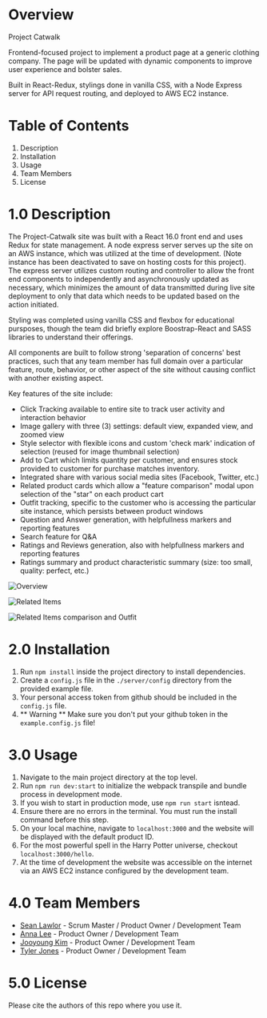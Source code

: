 # Overview

Project Catwalk

Frontend-focused project to implement a product page at a generic clothing company. The page will be updated with dynamic components to improve user experience and bolster sales.

Built in React-Redux, stylings done in vanilla CSS, with a Node Express server for API request routing, and deployed to AWS EC2 instance.

# Table of Contents

1. Description
2. Installation
3. Usage
4. Team Members
5. License

# 1.0 Description

The Project-Catwalk site was built with a React 16.0 front end and uses Redux for state management. A node express server serves up the site on an AWS instance, which was utilized at the time of development. (Note instance has been deactivated to save on hosting costs for this project). The express server utilizes custom routing and controller to allow the front end components to independently and asynchronously updated as necessary, which minimizes the amount of data transmitted during live site deployment to only that data which needs to be updated based on the action initiated.

Styling was completed using vanilla CSS and flexbox for educational pursposes, though the team did briefly explore Boostrap-React and SASS libraries to understand their offerings.

All components are built to follow strong 'separation of concerns' best practices, such that any team member has full domain over a particular feature, route, behavior, or other aspect of the site without causing conflict with another existing aspect.

Key features of the site include:
- Click Tracking available to entire site to track user activity and interaction behavior
- Image gallery with three (3) settings: default view, expanded view, and zoomed view
- Style selector with flexible icons and custom 'check mark' indication of selection (reused for image thumbnail selection)
- Add to Cart which limits quantity per customer, and ensures stock provided to customer for purchase matches inventory.
- Integrated share with various social media sites (Facebook, Twitter, etc.)
- Related product cards which allow a "feature comparison" modal upon selection of the "star" on each product cart
- Outfit tracking, specific to the customer who is accessing the particular site instance, which persists between product windows
- Question and Answer generation, with helpfullness markers and reporting features
- Search feature for Q&A
- Ratings and Reviews generation, also with helpfullness markers and reporting features
- Ratings summary and product characteristic summary (size: too small, quality: perfect, etc.)

![Overview](https://github.com/hackreactor-lax45-frontendcapstone/project-catwalk/tree/main/readme/Image1.png?raw=true)

![Related Items](https://github.com/hackreactor-lax45-frontendcapstone/project-catwalk/tree/main/readme/Image2.png?raw=true)

![Related Items comparison and Outfit](https://github.com/hackreactor-lax45-frontendcapstone/project-catwalk/tree/main/readme/Image3.png?raw=true)


# 2.0 Installation

1. Run `npm install` inside the project directory to install dependencies.
2. Create a `config.js` file in the `./server/config` directory from the provided example file.
3. Your personal access token from github should be included in the `config.js` file.
4. ** Warning ** Make sure you don't put your github token in the `example.config.js` file!

# 3.0 Usage

1. Navigate to the main project directory at the top level.
2. Run `npm run dev:start` to initialize the webpack transpile and bundle process in development mode.
3. If you wish to start in production mode, use `npm run start` isntead.
4. Ensure there are no errors in the terminal. You must run the install command before this step.
5. On your local machine, navigate to `localhost:3000` and the website will be displayed with the default product ID.
6. For the most powerful spell in the Harry Potter universe, checkout `localhost:3000/hello`.
7. At the time of development the website was accessible on the internet via an AWS EC2 instance configured by the development team.

# 4.0 Team Members

* [Sean Lawlor](https://github.com/lawlorseanr) - Scrum Master / Product Owner / Development Team
* [Anna Lee](https://github.com/dlthfl87) - Product Owner / Development Team
* [Jooyoung Kim](https://github.com/jky0420) - Product Owner / Development Team
* [Tyler Jones](https://github.com/tyler-audio) - Product Owner / Development Team

# 5.0 License

Please cite the authors of this repo where you use it.
